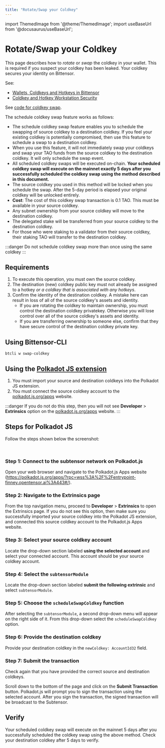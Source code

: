 ```yaml
---
title: "Rotate/Swap your Coldkey"
---
```


import ThemedImage from '@theme/ThemedImage';
import useBaseUrl from '@docusaurus/useBaseUrl';

# Rotate/Swap your Coldkey

This page describes how to *rotate* or *swap* the coldkey in your wallet. This is required if you suspect your coldkey has been leaked. Your coldkey secures your identity on Bittensor.

See:

- [Wallets, Coldkeys and Hotkeys in Bittensor](../getting-started/wallets)
- [Coldkey and Hotkey Workstation Security](../getting-started/coldkey-hotkey-security)

See [code for coldkey swap](https://github.com/opentensor/subtensor/blob/main/pallets/subtensor/src/swap/swap_coldkey.rs).

The schedule coldkey swap feature works as follows:

- The schedule coldkey swap feature enables you to schedule the swapping of source coldkey to a destination coldkey. If you feel your existing coldkey is potentially compromised, then use this feature to schedule a swap to a destination coldkey.
- When you use this feature, it will not immediately swap your coldkeys and swap your TAO funds from the source coldkey to the destination coldkey. It will only schedule the swap event. 
- All scheduled coldkey swaps will be executed on-chain. **Your scheduled coldkey swap will execute on the mainnet exactly 5 days after you successfully scheduled the coldkey swap using the method described in this document.**
- The source coldkey you used in this method will be locked when you schedule the swap. After the 5-day period is elapsed your original coldkey will be unlocked entirely.
- **Cost**: The cost of this coldkey swap transaction is 0.1 TAO. This must be available in your source coldkey.
- Any subnet ownership from your source coldkey will move to the destination coldkey.
- The delegated stake will be transferred from your source coldkey to the destination coldkey.
- For those who were staking to a validator from their source coldkey, their staking TAO will transfer to the destination coldkey. 

:::danger Do not schedule coldkey swap more than once using the same coldkey
:::

## Requirements

1. To execute this operation, you must own the source coldkey.
2. The destination (new) coldkey public key must not already be assigned to a hotkey *or a coldkey that is associated with any hotkeys*.
3. Confirm the identity of the destination coldkey. A mistake here can result in loss of all of the source coldkey's assets and identity.
	- If you are rotating the coldkey to maintain ownership, you must control the destination coldkey privatekey. Otherwise you will lose control over all of the source coldkey's assets and identity.
	- If you are transferring ownership to someone else, confirm that they have secure control of the destination coldkey private key.

## Using Bittensor-CLI

`btcli w swap-coldkey`

## Using the [Polkadot JS extension](https://polkadot.js.org/extension/)

1. You must import your source and destination coldkeys into the Polkadot JS extension.
2. You must connect the source coldkey account to the [polkadot.js.org/apps](https://polkadot.js.org/apps/?rpc=wss%3A%2F%2Fentrypoint-finney.opentensor.ai%3A443#/explorer) website. 

  :::danger If you do not do this step, then you will not see **Developer** > **Extrinsics** option on the [polkadot.js.org/apps](https://polkadot.js.org/apps/?rpc=wss%3A%2F%2Fentrypoint-finney.opentensor.ai%3A443#/extrinsics) website. 
  :::

## Steps for Polkadot JS

Follow the steps shown below the screenshot:

<center>
<ThemedImage
alt="Coldkey and hotkey pairings"
sources={{
    light: useBaseUrl('/img/docs/schedule-coldkey-swap-polkadotapp.png'),
    dark: useBaseUrl('/img/docs/schedule-coldkey-swap-polkadotapp.png'),
}}
style={{width: 900}}
/>
</center>

<br />

### Step 1: Connect to the subtensor network on Polkadot.js

Open your web browser and navigate to the Polkadot.js Apps website (https://polkadot.js.org/apps/?rpc=wss%3A%2F%2Fentrypoint-finney.opentensor.ai%3A443#/).

### Step 2: Navigate to the Extrinsics page

From the top navigation menu, proceed to **Developer** > **Extrinsics** to open the Extrinsics page. If you do not see this option, then make sure you successfully imported your source coldkey into the Polkadot JS extension, and connected this source coldkey account to the Polkadot.js Apps website. 

### Step 3: Select your source coldkey account

Locate the drop-down section labeled **using the selected account** and select your connected account. This account should be your source coldkey account.

### Step 4: Select the `subtensorModule`

Locate the drop-down section labeled **submit the following extrinsic** and select `subtensorModule`.

### Step 5: Choose the `scheduleSwapColdkey` function 

After selecting the `subtensorModule`, a second drop-down menu will appear on the right side of it. From this drop-down select the `scheduleSwapColdkey`  option. 

### Step 6: Provide the destination coldkey 

Provide your destination coldkey in the `newColdkey: AccountId32` field.

### Step 7: Submit the transaction

Check again that you have provided the correct source and destination coldkeys. 

Scroll down to the bottom of the page and click on the **Submit Transaction** button. Polkadot.js will prompt you to sign the transaction using the selected account. After you sign the transaction, the signed transaction will be broadcast to the Subtensor.

## Verify

Your scheduled coldkey swap will execute on the mainnet 5 days after you successfully scheduled the coldkey swap using the above method. Check your destination coldkey after 5 days to verify.
